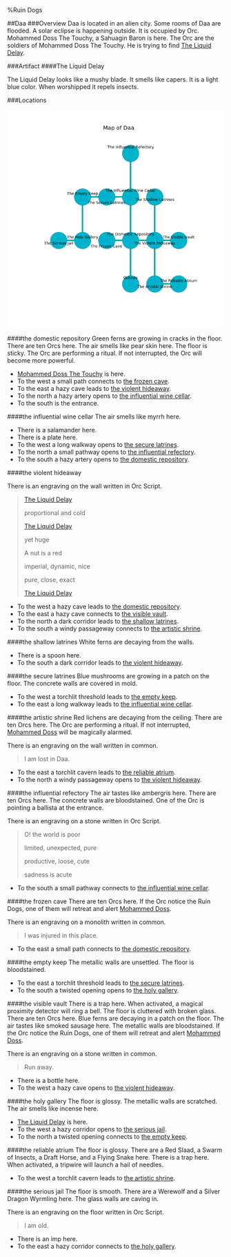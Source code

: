 %Ruin Dogs

##Daa
###Overview
Daa is located in an alien city. Some rooms of Daa are flooded. A solar eclipse is happening outside. It is occupied by Orc. <a name="Mohammed-Doss-The-Touchy"></a>Mohammed Doss The Touchy, a Sahuagin Baron is here. The Orc are the soldiers of Mohammed Doss The Touchy. He  is trying to find [The Liquid Delay](#The-Liquid-Delay). 



###Artifact
####<a name="The-Liquid-Delay"></a>The Liquid Delay


The Liquid Delay looks like a mushy blade. It smells like capers. It is a light blue color. When worshipped it repels insects. 





###Locations


![](../v2/images/Daa.png)

####<a name="the-domestic-repository"></a>the domestic repository
Green ferns are growing in cracks in the floor. There are ten Orcs here. The air smells like pear skin here. The floor is sticky. The Orc are performing a ritual. If not interrupted, the Orc will become more powerful. 



* [Mohammed Doss The Touchy](#Mohammed-Doss-The-Touchy) is here.
* To the west a small path connects to [the frozen cave](#the-frozen-cave).
* To the east a hazy cave leads to [the violent hideaway](#the-violent-hideaway).
* To the north a hazy artery opens to [the influential wine cellar](#the-influential-wine-cellar).
* To the south is the entrance.


####<a name="the-influential-wine-cellar"></a>the influential wine cellar
The air smells like myrrh here. 



* There is a salamander here.
* There is a plate here.
* To the west a long walkway opens to [the secure latrines](#the-secure-latrines).
* To the north a small pathway opens to [the influential refectory](#the-influential-refectory).
* To the south a hazy artery opens to [the domestic repository](#the-domestic-repository).


####<a name="the-violent-hideaway"></a>the violent hideaway


There is an engraving on the wall written in Orc Script. 

> [The Liquid Delay](#The-Liquid-Delay)
>
> proportional and cold
>
> [The Liquid Delay](#The-Liquid-Delay)
>
> yet huge
>
> A nut is a red
>
> imperial, dynamic, nice
>
> pure, close, exact
>
> [The Liquid Delay](#The-Liquid-Delay)
>


* To the west a hazy cave leads to [the domestic repository](#the-domestic-repository).
* To the east a hazy cave connects to [the visible vault](#the-visible-vault).
* To the north a dark corridor leads to [the shallow latrines](#the-shallow-latrines).
* To the south a windy passageway connects to [the artistic shrine](#the-artistic-shrine).


####<a name="the-shallow-latrines"></a>the shallow latrines
White ferns are decaying from the walls. 



* There is a spoon here.
* To the south a dark corridor leads to [the violent hideaway](#the-violent-hideaway).


####<a name="the-secure-latrines"></a>the secure latrines
Blue mushrooms are growing in a patch on the floor. The concrete walls are covered in mold. 



* To the west a torchlit threshold leads to [the empty keep](#the-empty-keep).
* To the east a long walkway leads to [the influential wine cellar](#the-influential-wine-cellar).


####<a name="the-artistic-shrine"></a>the artistic shrine
Red lichens are decaying from the ceiling. There are ten Orcs here. The Orc are performing a ritual. If not interrupted, [Mohammed Doss](#Mohammed-Doss) will be magically alarmed. 

There is an engraving on the wall written in common. 

> I am lost in Daa.
>


* To the east a torchlit cavern leads to [the reliable atrium](#the-reliable-atrium).
* To the north a windy passageway opens to [the violent hideaway](#the-violent-hideaway).


####<a name="the-influential-refectory"></a>the influential refectory
The air tastes like ambergris here. There are ten Orcs here. The concrete walls are bloodstained. One of the Orc is pointing a ballista at the entrance. 

There is an engraving on a stone written in Orc Script. 

> O! the world is poor
>
> limited, unexpected, pure
>
> productive, loose, cute
>
> sadness is acute
>


* To the south a small pathway connects to [the influential wine cellar](#the-influential-wine-cellar).


####<a name="the-frozen-cave"></a>the frozen cave
There are ten Orcs here. If the Orc notice the Ruin Dogs, one of them will retreat and alert [Mohammed Doss](#Mohammed-Doss). 

There is an engraving on a monolith written in common. 

> I was injured in this place.
>


* To the east a small path connects to [the domestic repository](#the-domestic-repository).


####<a name="the-empty-keep"></a>the empty keep
The metallic walls are unsettled. The floor is bloodstained. 



* To the east a torchlit threshold leads to [the secure latrines](#the-secure-latrines).
* To the south a twisted opening opens to [the holy gallery](#the-holy-gallery).


####<a name="the-visible-vault"></a>the visible vault
There is a trap here. When activated, a magical proximity detector will ring a bell. The floor is cluttered with broken glass. There are ten Orcs here. Blue ferns are decaying in a patch on the floor. The air tastes like smoked sausage here. The metallic walls are bloodstained. If the Orc notice the Ruin Dogs, one of them will retreat and alert [Mohammed Doss](#Mohammed-Doss). 

There is an engraving on a stone written in common. 

> Run away.
>


* There is a bottle here.
* To the west a hazy cave opens to [the violent hideaway](#the-violent-hideaway).


####<a name="the-holy-gallery"></a>the holy gallery
The floor is glossy. The metallic walls are scratched. The air smells like incense here. 



* [The Liquid Delay](#The-Liquid-Delay) is here.
* To the west a hazy corridor opens to [the serious jail](#the-serious-jail).
* To the north a twisted opening connects to [the empty keep](#the-empty-keep).


####<a name="the-reliable-atrium"></a>the reliable atrium
The floor is glossy. There are a Red Slaad, a Swarm of Insects, a Draft Horse, and a Flying Snake here. There is a trap here. When activated, a tripwire will launch a hail of needles. 



* To the west a torchlit cavern leads to [the artistic shrine](#the-artistic-shrine).


####<a name="the-serious-jail"></a>the serious jail
The floor is smooth. There are a Werewolf and a Silver Dragon Wyrmling here. The glass walls are caving in. 

There is an engraving on the floor written in Orc Script. 

> I am old.
>


* There is an imp here.
* To the east a hazy corridor connects to [the holy gallery](#the-holy-gallery).


